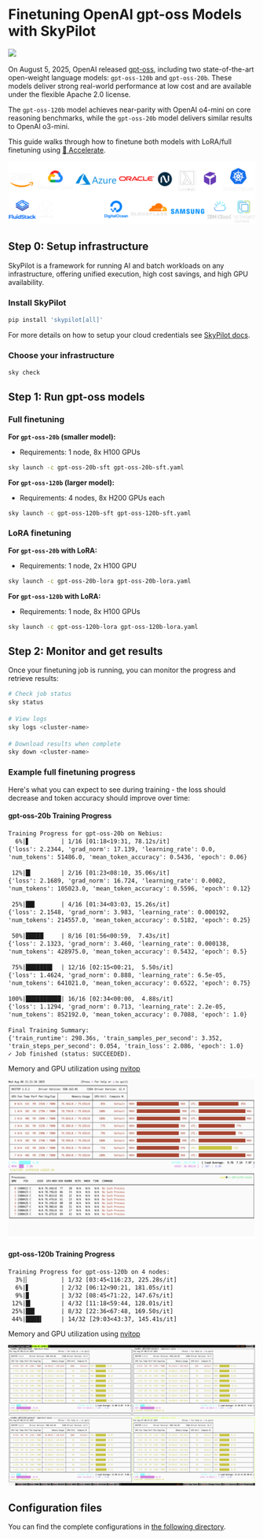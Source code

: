 # Finetuning OpenAI gpt-oss Models with SkyPilot

![](https://i.imgur.com/TkoqCQK.png)

On August 5, 2025, OpenAI released [gpt-oss](https://openai.com/open-models/), including two state-of-the-art open-weight language models: `gpt-oss-120b` and `gpt-oss-20b`. These models deliver strong real-world performance at low cost and are available under the flexible Apache 2.0 license.

The `gpt-oss-120b` model achieves near-parity with OpenAI o4-mini on core reasoning benchmarks, while the `gpt-oss-20b` model delivers similar results to OpenAI o3-mini.

This guide walks through how to finetune both models with LoRA/full finetuning using [🤗 Accelerate](https://github.com/huggingface/accelerate).

![Cloud Logos](https://raw.githubusercontent.com/skypilot-org/skypilot/master/docs/source/images/cloud-logos-dark.png)

## Step 0: Setup infrastructure

SkyPilot is a framework for running AI and batch workloads on any infrastructure, offering unified execution, high cost savings, and high GPU availability.

### Install SkyPilot

```bash
pip install 'skypilot[all]'
```
For more details on how to setup your cloud credentials see [SkyPilot docs](https://docs.skypilot.co).

### Choose your infrastructure

```bash
sky check
```

## Step 1: Run gpt-oss models

### Full finetuning

**For `gpt-oss-20b` (smaller model):**
- Requirements: 1 node, 8x H100 GPUs
```bash
sky launch -c gpt-oss-20b-sft gpt-oss-20b-sft.yaml
```

**For `gpt-oss-120b` (larger model):**
- Requirements: 4 nodes, 8x H200 GPUs each
```bash
sky launch -c gpt-oss-120b-sft gpt-oss-120b-sft.yaml
```

### LoRA finetuning

**For `gpt-oss-20b` with LoRA:**
- Requirements: 1 node, 2x H100 GPU
```bash
sky launch -c gpt-oss-20b-lora gpt-oss-20b-lora.yaml
```

**For `gpt-oss-120b` with LoRA:**
- Requirements: 1 node, 8x H100 GPUs
```bash
sky launch -c gpt-oss-120b-lora gpt-oss-120b-lora.yaml
```

## Step 2: Monitor and get results

Once your finetuning job is running, you can monitor the progress and retrieve results:

```bash
# Check job status
sky status

# View logs
sky logs <cluster-name>

# Download results when complete
sky down <cluster-name>
```

### Example full finetuning progress

Here's what you can expect to see during training - the loss should decrease and token accuracy should improve over time:

#### gpt-oss-20b Training Progress

```
Training Progress for gpt-oss-20b on Nebius:
  6%|▋         | 1/16 [01:18<19:31, 78.12s/it]
{'loss': 2.2344, 'grad_norm': 17.139, 'learning_rate': 0.0, 'num_tokens': 51486.0, 'mean_token_accuracy': 0.5436, 'epoch': 0.06}

 12%|█▎        | 2/16 [01:23<08:10, 35.06s/it]
{'loss': 2.1689, 'grad_norm': 16.724, 'learning_rate': 0.0002, 'num_tokens': 105023.0, 'mean_token_accuracy': 0.5596, 'epoch': 0.12}

 25%|██▌       | 4/16 [01:34<03:03, 15.26s/it]
{'loss': 2.1548, 'grad_norm': 3.983, 'learning_rate': 0.000192, 'num_tokens': 214557.0, 'mean_token_accuracy': 0.5182, 'epoch': 0.25}

 50%|█████     | 8/16 [01:56<00:59,  7.43s/it]
{'loss': 2.1323, 'grad_norm': 3.460, 'learning_rate': 0.000138, 'num_tokens': 428975.0, 'mean_token_accuracy': 0.5432, 'epoch': 0.5}

 75%|███████▌  | 12/16 [02:15<00:21,  5.50s/it]
{'loss': 1.4624, 'grad_norm': 0.888, 'learning_rate': 6.5e-05, 'num_tokens': 641021.0, 'mean_token_accuracy': 0.6522, 'epoch': 0.75}

100%|██████████| 16/16 [02:34<00:00,  4.88s/it]
{'loss': 1.1294, 'grad_norm': 0.713, 'learning_rate': 2.2e-05, 'num_tokens': 852192.0, 'mean_token_accuracy': 0.7088, 'epoch': 1.0}

Final Training Summary:
{'train_runtime': 298.36s, 'train_samples_per_second': 3.352, 'train_steps_per_second': 0.054, 'train_loss': 2.086, 'epoch': 1.0}
✓ Job finished (status: SUCCEEDED).
```

Memory and GPU utilization using [nvitop](https://github.com/XuehaiPan/nvitop)

![nvitop](images/20b_training_memory.png)

#### gpt-oss-120b Training Progress

```
Training Progress for gpt-oss-120b on 4 nodes:
  3%|▏         | 1/32 [03:45<116:23, 225.28s/it]
  6%|▋         | 2/32 [06:12<90:21, 181.05s/it]
  9%|▉         | 3/32 [08:45<71:22, 147.67s/it]
 12%|█▎        | 4/32 [11:18<59:44, 128.01s/it]
 25%|██▌       | 8/32 [22:36<67:48, 169.50s/it]
 44%|████▍     | 14/32 [29:03<43:37, 145.41s/it]
```

Memory and GPU utilization using [nvitop](https://github.com/XuehaiPan/nvitop)

![nvitop](images/120b_training_memory.png)

## Configuration files

You can find the complete configurations in [the following directory](https://github.com/skypilot-org/skypilot/blob/master/llm/gpt-oss-sft/).
